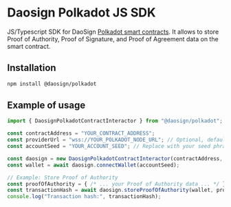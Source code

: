 # Daosign Polkadot JS SDK


JS/Typescript SDK for DaoSign [Polkadot smart contracts](https://github.com/DAOsign/polkadot-smart-contracts). It allows to store Proof of Authority, Proof of Signature, and Proof of Agreement data on the smart contract.

## Installation

```bash
npm install @daosign/polkadot
```

## Example of usage


```typescript
import { DaosignPolkadotContractInteractor } from "@daosign/polkadot";

const contractAddress = "YOUR_CONTRACT_ADDRESS";
const providerUrl = "wss://YOUR_POLKADOT_NODE_URL"; // Optional, defaults to "wss://ws.test.azero.dev"
const accountSeed = "YOUR_ACCOUNT_SEED"; // Replace with your seed phrase

const daosign = new DaosignPolkadotContractInteractor(contractAddress, providerUrl);
const wallet = await daosign.connectWallet(accountSeed);

// Example: Store Proof of Authority
const proofOfAuthority = { /* ... your Proof of Authority data ... */ };
const transactionHash = await daosign.storeProofOfAuthority(wallet, proofOfAuthority);
console.log("Transaction hash:", transactionHash);

```

